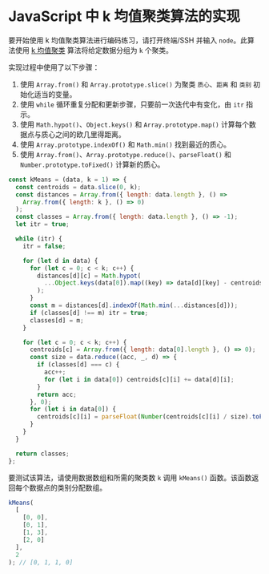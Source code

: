 # JavaScript 中 k 均值聚类算法的实现

要开始使用 k 均值聚类算法进行编码练习，请打开终端/SSH 并输入 `node`。此算法使用 [k 均值聚类](https://en.wikipedia.org/wiki/K-means_clustering) 算法将给定数据分组为 `k` 个聚类。

实现过程中使用了以下步骤：

1. 使用 `Array.from()` 和 `Array.prototype.slice()` 为聚类 `质心`、`距离` 和 `类别` 初始化适当的变量。
2. 使用 `while` 循环重复分配和更新步骤，只要前一次迭代中有变化，由 `itr` 指示。
3. 使用 `Math.hypot()`、`Object.keys()` 和 `Array.prototype.map()` 计算每个数据点与质心之间的欧几里得距离。
4. 使用 `Array.prototype.indexOf()` 和 `Math.min()` 找到最近的质心。
5. 使用 `Array.from()`、`Array.prototype.reduce()`、`parseFloat()` 和 `Number.prototype.toFixed()` 计算新的质心。

```js
const kMeans = (data, k = 1) => {
  const centroids = data.slice(0, k);
  const distances = Array.from({ length: data.length }, () =>
    Array.from({ length: k }, () => 0)
  );
  const classes = Array.from({ length: data.length }, () => -1);
  let itr = true;

  while (itr) {
    itr = false;

    for (let d in data) {
      for (let c = 0; c < k; c++) {
        distances[d][c] = Math.hypot(
          ...Object.keys(data[0]).map((key) => data[d][key] - centroids[c][key])
        );
      }
      const m = distances[d].indexOf(Math.min(...distances[d]));
      if (classes[d] !== m) itr = true;
      classes[d] = m;
    }

    for (let c = 0; c < k; c++) {
      centroids[c] = Array.from({ length: data[0].length }, () => 0);
      const size = data.reduce((acc, _, d) => {
        if (classes[d] === c) {
          acc++;
          for (let i in data[0]) centroids[c][i] += data[d][i];
        }
        return acc;
      }, 0);
      for (let i in data[0]) {
        centroids[c][i] = parseFloat(Number(centroids[c][i] / size).toFixed(2));
      }
    }
  }

  return classes;
};
```

要测试该算法，请使用数据数组和所需的聚类数 `k` 调用 `kMeans()` 函数。该函数返回每个数据点的类别分配数组。

```js
kMeans(
  [
    [0, 0],
    [0, 1],
    [1, 3],
    [2, 0]
  ],
  2
); // [0, 1, 1, 0]
```
